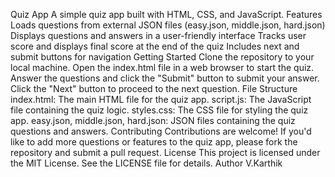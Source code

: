 
Quiz App
A simple quiz app built with HTML, CSS, and JavaScript.
Features
Loads questions from external JSON files (easy.json, middle.json, hard.json)
Displays questions and answers in a user-friendly interface
Tracks user score and displays final score at the end of the quiz
Includes next and submit buttons for navigation
Getting Started
Clone the repository to your local machine.
Open the index.html file in a web browser to start the quiz.
Answer the questions and click the "Submit" button to submit your answer.
Click the "Next" button to proceed to the next question.
File Structure
index.html: The main HTML file for the quiz app.
script.js: The JavaScript file containing the quiz logic.
styles.css: The CSS file for styling the quiz app.
easy.json, middle.json, hard.json: JSON files containing the quiz questions and answers.
Contributing
Contributions are welcome! If you'd like to add more questions or features to the quiz app, please fork the repository and submit a pull request.
License
This project is licensed under the MIT License. See the LICENSE file for details.
Author
V.Karthik